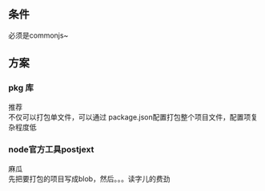 ## 条件
必须是commonjs~
## 方案
### pkg 库
推荐  
不仅可以打包单文件，可以通过 package.json配置打包整个项目文件，配置项复杂程度低
### node官方工具postjext
麻瓜  
先把要打包的项目写成blob，然后。。。读字儿的费劲